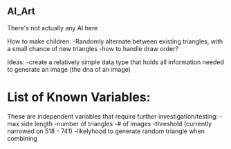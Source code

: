 ## AI_Art  
There's not actually any AI here

How to make children:
-Randomly alternate between existing triangles, with a small chance of new triangles
-how to handle draw order?

Ideas:
-create a relatively simple data type that holds all information needed to generate an image (the dna of an image)

# List of Known Variables:
These are independent variables that require further investigation/testing:
-max side length
-number of triangles
-# of images
-threshold (currently narrowed on 518 - 741)
-likelyhood to generate random triangle when combining